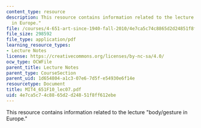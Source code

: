 ```yaml
---
content_type: resource
description: This resource contains information related to the lecture "body/gesture
  in Europe."
file: /courses/4-651-art-since-1940-fall-2010/4e7ca5c74c8865d2d24851f8ff612ebe_MIT4_651F10_lec07.pdf
file_size: 298592
file_type: application/pdf
learning_resource_types:
- Lecture Notes
license: https://creativecommons.org/licenses/by-nc-sa/4.0/
ocw_type: OCWFile
parent_title: Lecture Notes
parent_type: CourseSection
parent_uid: 1d654804-a1c3-07e6-7d5f-e54930e6f14e
resourcetype: Document
title: MIT4_651F10_lec07.pdf
uid: 4e7ca5c7-4c88-65d2-d248-51f8ff612ebe
---
```

This resource contains information related to the lecture "body/gesture in Europe."